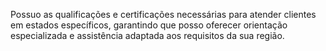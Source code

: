 Possuo as qualificações e certificações necessárias para atender clientes em estados específicos, garantindo que posso oferecer orientação especializada e assistência adaptada aos requisitos da sua região.
